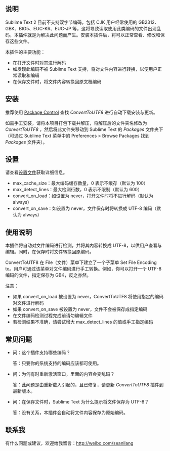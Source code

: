 说明
------------------
Sublime Text 2 目前不支持双字节编码，包括 CJK 用户经常使用的 GB2312、GBK、BIG5、EUC-KR、EUC-JP 等，这将导致读取使用此类编码的文件出现乱码，本插件就是为解决此问题而产生。安装本插件后，将可以正常查看、修改和保存这些文件。

本插件的主要功能：
* 在打开文件时对其进行解码
* 如发现此编码不被 Sublime Text 支持，将对文件内容进行转换，以便用户正常读取和编辑
* 在保存文件时，将文件内容转换回原文档编码

安装
------------------
推荐使用 [Package Control](http://wbond.net/sublime_packages/package_control) 查找 *ConvertToUTF8* 进行自动下载安装与更新。

如需手工安装，请将本项目打包下载并解压，将解压后的文件夹名修改为 *ConvertToUTF8* ，然后将此文件夹移动到 Sublime Text 的 *Packages* 文件夹下（可通过 Sublime Text 菜单中的 Preferences > Browse Packages 找到 *Packages* 文件夹）。

设置
------------------
请查看[设置文件](ConvertToUTF8.sublime-settings)获取详细信息。
* max_cache_size：最大编码缓存数量，0 表示不缓存（默认为 100）
* max_detect_lines：最大检测行数，0 表示不限制（默认为 600）
* convert_on_load：如设置为 never，打开文件时将不进行解码（默认为 always）
* convert_on_save：如设置为 never，文件保存时将转换成 UTF-8 编码（默认为 always）

使用说明
------------------
本插件将自动对文件编码进行检测，并将其内容转换成 UTF-8，以供用户查看与编辑。同时，在保存时将文件转换回原编码。

ConvertToUTF8 在 File（文件）菜单下建立了一个子菜单 Set File Encoding to。用户可通过该菜单对文件编码进行手工转换。例如，你可以打开一个 UTF-8 编码的文件，指定保存为 GBK，反之亦然。

注意：
* 如果 convert_on_load 被设置为 never，ConvertToUTF8 将使用指定的编码对文件进行解码
* 如果 convert_on_save 被设置为 never，文件不会被保存成指定编码
* 在文件编码检测过程完成前请勿编辑文件
* 若检测结果不准确，请尝试增大 max_detect_lines 的值或手工指定编码


常见问题
------------------
* 问：这个插件支持哪些编码？

  答：只要你的系统支持的编码应该都可使用。

* 问：为何有时重新激活窗口，里面的内容会变乱码？

  答：此问题是由重新载入引起的，且已修复，请更新 *ConvertToUTF8* 插件到最新版本。

* 问：在保存文件时，Sublime Text 为什么提示将文件保存为 UTF-8？

  答：没有关系，本插件会自动将文件内容保存为原始编码。

联系我
------------------
有什么问题或建议，欢迎给我留言：http://weibo.com/seanliang

